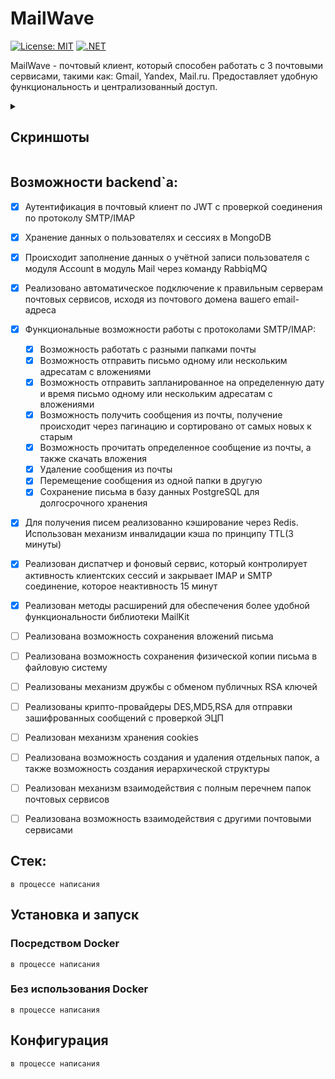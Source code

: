 # MailWave
[![License: MIT](https://img.shields.io/badge/License-MIT-yellow.svg)](https://opensource.org/licenses/MIT)
[![.NET](https://img.shields.io/badge/.NET-9.0-blue.svg)](https://dotnet.microsoft.com/)

MailWave - почтовый клиент, который способен работать с 3 почтовыми сервисами, такими как: Gmail, Yandex, Mail.ru. Предоставляет удобную функциональность и централизованный доступ.

<details><summary><h2>Скриншоты</h2></summary>
Будут добавлены, когда будет готова фронтенд часть платформы
</details>

## Возможности backend`а:
- [x] Аутентификация в почтовый клиент по JWT с проверкой соединения по протоколу SMTP/IMAP
- [x] Хранение данных о пользователях и сессиях в MongoDB
- [x] Происходит заполнение данных о учётной записи пользователя с модуля Account в модуль Mail через команду RabbiqMQ 
- [x] Реализовано автоматическое подключение к правильным серверам почтовых сервисов, исходя из почтового домена вашего email-адреса  
- [x] Функциональные возможности работы с протоколами SMTP/IMAP:
  - [x] Возможность работать с разными папками почты 
  - [x] Возможность отправить письмо одному или нескольким адресатам с вложениями
  - [x] Возможность отправить запланированное на определенную дату и время письмо одному или нескольким адресатам с вложениями
  - [x] Возможность получить сообщения из почты, получение происходит через пагинацию и сортировано от самых новых к старым
  - [x] Возможность прочитать определенное сообщение из почты, а также скачать вложения
  - [x] Удаление сообщения из почты
  - [x] Перемещение сообщения из одной папки в другую
  - [x] Сохранение письма в базу данных PostgreSQL для долгосрочного хранения
- [x] Для получения писем реализованно кэширование через Redis. Использован механизм инвалидации кэша по принципу TTL(3 минуты) 
- [x] Реализован диспатчер и фоновый сервис, который контролирует активность клиентских сессий и закрывает IMAP и SMTP соединение, которое неактивность 15 минут
- [x] Реализован методы расширений для обеспечения более удобной функциональности библиотеки MailKit
- [ ] Реализована возможность сохранения вложений письма
- [ ] Реализована возможность сохранения физической копии письма в файловую систему
- [ ] Реализованы механизм дружбы с обменом публичных RSA ключей
- [ ] Реализованы крипто-провайдеры DES,MD5,RSA для отправки зашифрованных сообщений с проверкой ЭЦП
- [ ] Реализован механизм хранения cookies
- [ ] Реализована возможность создания и удаления отдельных папок, а также возможность создания иерархической структуры
- [ ] Реализован механизм взаимодействия с полным перечнем папок почтовых сервисов
- [ ] Реализована возможность взаимодействия с другими почтовыми сервисами




## Стек:
`в процессе написания`

## Установка и запуск

### Посредством Docker

`в процессе написания`

### Без использования Docker

`в процессе написания`

## Конфигурация

`в процессе написания`
